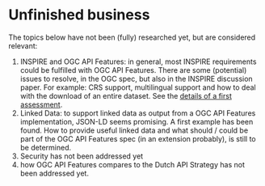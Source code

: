 # Unfinished business
The topics below have not been (fully) researched yet, but are considered relevant:
1. INSPIRE and OGC API Features: in general, most INSPIRE requirements could be fulfilled with OGC API Features. There are some (potential) issues to resolve, in the OGC spec, but also in the INSPIRE discussion paper. For example: CRS support, multilingual support and how to deal with the download of an entire dataset. See the [details of a first assessment](https://geonovum.github.io/wfs3-experiments/docs/INSPIREDownloadService.html).
1. Linked Data: to support linked data as output from a OGC API Features implementation, JSON-LD seems promising. A first example has been found. How to provide useful linked data and what should / could be part of the OGC API Features spec (in an extension probably), is still to be determined.
1. Security has not been addressed yet
1. how OGC API Features compares to the Dutch API Strategy has not been addressed yet.
